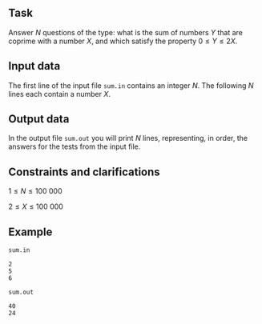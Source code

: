 ## Task

Answer $N$ questions of the type: what is the sum of numbers $Y$ that are coprime with a number $X$, and which satisfy the property $0 \leq Y \leq 2X$.

## Input data

The first line of the input file `sum.in` contains an integer $N$. 
The following $N$ lines each contain a number $X$. 

## Output data

In the output file `sum.out` you will print $N$ lines, representing, in order, the answers for the tests from the input file.

## Constraints and clarifications

$1 \leq N \leq 100\ 000$

$2 \leq X \leq 100\ 000$ 

## Example

`sum.in`
```
2
5
6
```

`sum.out`
```
40
24
```